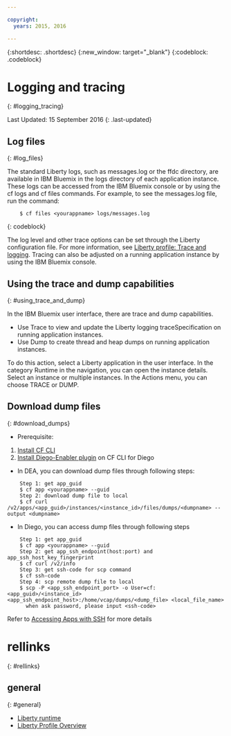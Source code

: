 ```yaml
---

copyright:
  years: 2015, 2016

---
```


{:shortdesc: .shortdesc}
{:new_window: target="_blank"}
{:codeblock: .codeblock}

# Logging and tracing
{: #logging_tracing}

Last Updated: 15 September 2016
{: .last-updated}

## Log files
{: #log_files}

The standard Liberty logs, such as messages.log or the ffdc directory, are available in IBM Bluemix in the logs directory of each application instance. These logs can be accessed from the IBM Bluemix console or by using the cf logs and cf files commands.
For example, to see the messages.log file, run the command:
```
    $ cf files <yourappname> logs/messages.log
```
{: codeblock}

The log level and other trace options can be set through the Liberty configuration file. For more information, see [Liberty profile: Trace and logging](http://www.ibm.com/support/knowledgecenter/SSAW57_8.5.5/com.ibm.websphere.wlp.nd.multiplatform.doc/ae/rwlp_logging.html?cp=SSAW57_8.5.5%2F3-17-0-0). Tracing can also be adjusted on a running application instance by using the IBM Bluemix console.

## Using the trace and dump capabilities
{: #using_trace_and_dump}

In the IBM Bluemix user interface, there are trace and dump capabilities.
* Use Trace to view and update the Liberty logging traceSpecification on running application instances.
* Use Dump to create thread and heap dumps on running application instances.

To do this action, select a Liberty application in the user interface. In the category Runtime in the navigation, you can open the instance details. Select an instance or multiple instances. In the Actions menu, you can choose TRACE or DUMP.

## Download dump files
{: #download_dumps}

* Prerequisite:
 1.  [Install CF CLI](https://docs.cloudfoundry.org/cf-cli/install-go-cli.html)
 2. [Install Diego-Enabler plugin](https://github.com/cloudfoundry-incubator/Diego-Enabler) on CF CLI for Diego

* In DEA, you can download dump files through following steps:
```
    Step 1: get app_guid
    $ cf app <yourappname> --guid
    Step 2: download dump file to local
    $ cf curl /v2/apps/<app_guid>/instances/<instance_id>/files/dumps/<dumpname> --output <dumpname>

```
* In Diego, you can access dump files through following steps
```
    Step 1: get app_guid
    $ cf app <yourappname> --guid
    Step 2: get app_ssh_endpoint(host:port) and app_ssh_host_key_fingerprint
    $ cf curl /v2/info
    Step 3: get ssh-code for scp command
    $ cf ssh-code
    Step 4: scp remote dump file to local
    $ scp -P <app_ssh_endpoint_port> -o User=cf:<app_guid>/<instance_id> <app_ssh_endpoint_host>:/home/vcap/dumps/<dump_file> <local_file_name>
      when ask password, please input <ssh-code>
```

Refer to [Accessing Apps with SSH](https://docs.cloudfoundry.org/devguide/deploy-apps/ssh-apps.html) for more details


# rellinks
{: #rellinks}
## general
{: #general}
* [Liberty runtime](index.html)
* [Liberty Profile Overview](http://www-01.ibm.com/support/knowledgecenter/SSAW57_8.5.5/com.ibm.websphere.wlp.nd.doc/ae/cwlp_about.html)

